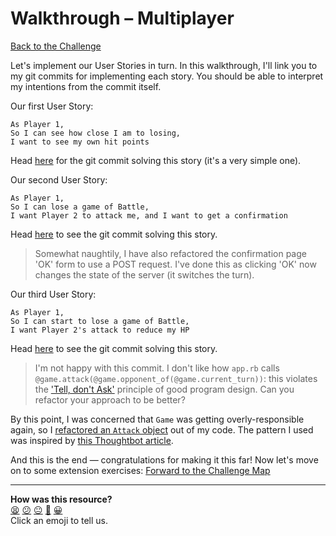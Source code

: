 # Walkthrough – Multiplayer

[Back to the Challenge](../multiplayer.md)

Let's implement our User Stories in turn. In this walkthrough, I'll link you to my git commits for implementing each story. You should be able to interpret my intentions from the commit itself.

Our first User Story:

```
As Player 1,
So I can see how close I am to losing,
I want to see my own hit points
```

Head [here](https://github.com/sjmog/battle/commit/d5289ab67bb0c7b45a5d866a4915ec51d9afcc31) for the git commit solving this story (it's a very simple one).

Our second User Story:

```
As Player 1,
So I can lose a game of Battle,
I want Player 2 to attack me, and I want to get a confirmation
```

Head [here](https://github.com/sjmog/battle/commit/5e299b1f038c9c29c607262d64bf648508a55bbf) to see the git commit solving this story.

> Somewhat naughtily, I have also refactored the confirmation page 'OK' form to use a POST request. I've done this as clicking 'OK' now changes the state of the server (it switches the turn).

Our third User Story:

```
As Player 1,
So I can start to lose a game of Battle,
I want Player 2's attack to reduce my HP
```

Head [here](https://github.com/sjmog/battle/commit/480e6433eb825a5bce4b9221fe99c8aa15775e98) to see the git commit solving this story.

> I'm not happy with this commit. I don't like how `app.rb` calls `@game.attack(@game.opponent_of(@game.current_turn))`: this violates the ['Tell, don't Ask'](https://robots.thoughtbot.com/tell-dont-ask) principle of good program design. Can you refactor your approach to be better?

By this point, I was concerned that `Game` was getting overly-responsible again, so I [refactored an `Attack` object](https://github.com/sjmog/battle/commit/0e95307771acd92b6d898a3c1138c03be835696b) out of my code. The pattern I used was inspired by [this Thoughtbot article](https://robots.thoughtbot.com/meditations-on-a-class-method).

And this is the end — congratulations for making it this far! Now let's move on to some extension exercises:
[Forward to the Challenge Map](../post_challenges/post_challenge.md)

<!-- BEGIN GENERATED SECTION DO NOT EDIT -->

---

**How was this resource?**  
[😫](https://airtable.com/shrUJ3t7KLMqVRFKR?prefill_Repository=makersacademy/course&prefill_File=intro_to_the_web/walkthroughs/multiplayer.md&prefill_Sentiment=😫) [😕](https://airtable.com/shrUJ3t7KLMqVRFKR?prefill_Repository=makersacademy/course&prefill_File=intro_to_the_web/walkthroughs/multiplayer.md&prefill_Sentiment=😕) [😐](https://airtable.com/shrUJ3t7KLMqVRFKR?prefill_Repository=makersacademy/course&prefill_File=intro_to_the_web/walkthroughs/multiplayer.md&prefill_Sentiment=😐) [🙂](https://airtable.com/shrUJ3t7KLMqVRFKR?prefill_Repository=makersacademy/course&prefill_File=intro_to_the_web/walkthroughs/multiplayer.md&prefill_Sentiment=🙂) [😀](https://airtable.com/shrUJ3t7KLMqVRFKR?prefill_Repository=makersacademy/course&prefill_File=intro_to_the_web/walkthroughs/multiplayer.md&prefill_Sentiment=😀)  
Click an emoji to tell us.

<!-- END GENERATED SECTION DO NOT EDIT -->
